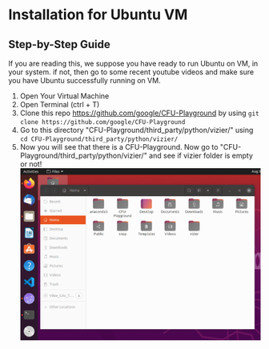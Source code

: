 # Installation for Ubuntu VM
## Step-by-Step Guide

If you are reading this, we suppose you have ready to run Ubuntu on VM, in your system. if not, then go to some recent youtube videos and make sure you have Ubuntu successfully running on VM.

1. Open Your Virtual Machine
2. Open Terminal (ctrl + T)
3. Clone this repo https://github.com/google/CFU-Playground by using ```git clone https://github.com/google/CFU-Playground```
4. Go to this directory "CFU-Playground/third_party/python/vizier/" using ```cd CFU-Playground/third_party/python/vizier/```
5. Now you will see that there is a CFU-Playground. Now go to "CFU-Playground/third_party/python/vizier/" and see if vizier folder is empty or not! ![Alt text](./docs/installation_images/file_preview.png?raw=true "Title")



